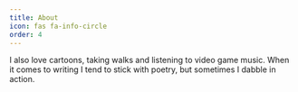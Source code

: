 ```yaml
---
title: About
icon: fas fa-info-circle
order: 4
---
```



I also love cartoons, taking walks and listening to video game music. When it comes to writing I tend to stick with poetry, but sometimes I dabble in action.
